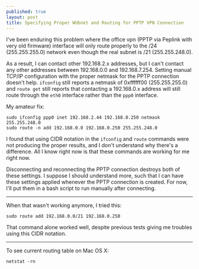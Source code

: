 ```yaml
---
published: true
layout: post
title: Specifying Proper WUbnet and Routing for PPTP VPN Connection
---
```




I've been enduring this problem where the office vpn (PPTP via Peplink with very old firmware) interface will only route properly to the /24 (255.255.255.0) network even though the real subnet is /21 (255.255.248.0).

As a result, I can contact other 192.168.2.x addresses, but I can't contact any other addresses between 192.168.0.0 and 192.168.7.254. Setting manual TCP/IP configuration with the proper netmask for the PPTP connection doesn't help. `ifconfig` still reports a netmask of 0xffffff00 (255.255.255.0) and `route get` still reports that contacting a 192.168.0.x address will still route through the `eth0` interface rather than the `ppp0` interface.

My amateur fix:

```
sudo ifconfig ppp0 inet 192.168.2.44 192.168.0.250 netmask 255.255.248.0
sudo route -n add 192.168.0.0 192.168.0.250 255.255.248.0
```

I found that using CIDR notation in the `ifconfig` and `route` commands were not producing the proper results, and I don't understand why there's a difference. All I know right now is that these commands are working for me right now.

Disconnecting and reconnecting the PPTP connection destroys both of these settings. I suppose I should understand more, such that I can have these settings applied whenever the PPTP connection is created. For now, I'll put them in a bash script to run manually after connecting.

---

When that wasn't working anymore, I tried this:

```
sudo route add 192.168.0.0/21 192.168.0.250
```

That command alone worked well, despite previous tests giving me troubles using this CIDR notation.

---

To see current routing table on Mac OS X:

```
netstat -rn
```

